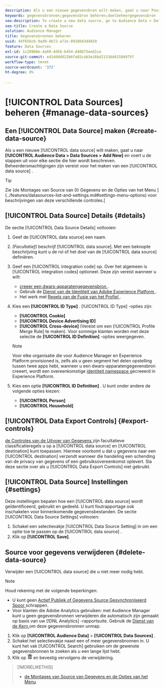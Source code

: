 ```yaml
---
description: Als u een nieuwe gegevensbron wilt maken, gaat u naar Poortgegevens > Gegevensbronnen > Nieuwe toevoegen en voert u de stappen voor elke sectie uit die hier wordt beschreven. Beheerdersmachtigingen zijn vereist voor het maken van een gegevensbron.
keywords: gegevensbronnen;gegevensbron beheren;doelbeheergegevensbron
seo-description: To create a new data source, go to Audience Data > Data Sources > Add New and complete the steps for each section described here. Administrator permissions are required to create a data source.
seo-title: Create a Data Source
solution: Audience Manager
title: Gegevensbronnen beheren
uuid: 4df65bcb-9ad9-4b72-a71e-8918b43d4850
feature: Data Sources
exl-id: 1c20988e-4a09-4d56-b454-d48b75eed1ce
source-git-commit: e41dddd022b6fa02cab3e16bd21536d41584975f
workflow-type: tm+mt
source-wordcount: '372'
ht-degree: 0%

---
```


# [!UICONTROL Data Sources] beheren {#manage-data-sources}

## Een [!UICONTROL Data Source] maken {#create-data-source}

Als u een nieuwe [!UICONTROL data source] wilt maken, gaat u naar **[!UICONTROL Audience Data > Data Sources > Add New]** en voert u de stappen uit voor elke sectie die hier wordt beschreven. Beheerdersmachtigingen zijn vereist voor het maken van een [!UICONTROL data source] .

<!-- create-datasource.xml -->

>[!TIP]
>
>Zie {de Montages van Source van 0} Gegevens en de Opties van het Menu ](../features/datasources-list-and-settings.md#settings-menu-options) voor beschrijvingen van deze verschillende controles.[

## [!UICONTROL Data Source] Details {#details}

De sectie [!UICONTROL Data Source Details] voltooien:

1. Geef de [!UICONTROL data source] een naam.
1. *(Facultatief)* beschrijf [!UICONTROL data source]. Met een beknopte beschrijving kunt u de rol of het doel van de [!UICONTROL data source] definiëren.
1. Geef een [!UICONTROL integration code] op. Over het algemeen is [!UICONTROL integration codes] optioneel. Deze zijn vereist wanneer u wilt:

   * [ creeer een dwars-apparatengegevensbron ](../features/profile-merge-rules/merge-rules-start.md#create-data-source).
   * Gebruik de [ Dienst van de Identiteit van Adobe Experience Platform ](https://experienceleague.adobe.com/docs/id-service/using/home.html).
   * Het werk met [ Regels van de Fusie van het Profiel ](../features/profile-merge-rules/merge-rules-start.md).

1. Kies een **[!UICONTROL ID Type]** . [!UICONTROL ID Type] -opties zijn:

   * **[!UICONTROL Cookie]**
   * **[!UICONTROL Device Advertising ID]**
   * **[!UICONTROL Cross-device]** (Vereist om een [!UICONTROL Profile Merge Rule] te maken). Voor sommige klanten worden met deze selectie de **[!UICONTROL ID Definition]** -opties weergegeven.

   >[!NOTE]
   >
   >Voor elke organisatie die voor Audience Manager en Experience Platform provisioned is, zelfs als u geen segment het delen opstelling tussen twee apps hebt, wanneer u een dwars-apparatengegevensbron creeert, wordt een overeenkomstige [ identiteit namespace ](https://experienceleague.adobe.com/docs/experience-platform/identity/namespaces.html#manage-namespaces) gecreeerd in Experience Platform.

1. Kies een optie **[!UICONTROL ID Definition]** . U kunt onder andere de volgende opties kiezen:

   * **[!UICONTROL Person]**
   * **[!UICONTROL Household]**

## [!UICONTROL Data Export Controls] {#export-controls}

[ de Controles van de Uitvoer van Gegevens ](../features/data-export-controls.md) zijn facultatieve classificatieregels u op a [!UICONTROL data source] en [!UICONTROL destination] kunt toepassen. Hiermee voorkomt u dat u gegevens naar een [!UICONTROL destination] verzendt wanneer die handeling een schending van de privacy van gegevens of een gebruiksovereenkomst oplevert. Sla deze sectie over als u [!UICONTROL Data Export Controls] niet gebruikt.

## [!UICONTROL Data Source] Instellingen {#settings}

Deze instellingen bepalen hoe een [!UICONTROL data source] wordt geïdentificeerd, gebruikt en gedeeld. U kunt foutrapportage ook inschakelen voor binnenkomende gegevensbestanden. De sectie [!UICONTROL Data Source Settings] voltooien:

1. Schakel een selectievakje [!UICONTROL Data Source Setting] in om een optie toe te passen op de [!UICONTROL data source] .
2. Klik op **[!UICONTROL Save]**.

## Source voor gegevens verwijderen {#delete-data-source}

<!-- t_datasource_delete.xml -->

Verwijder een [!UICONTROL data source] die u niet meer nodig hebt.

>[!NOTE]
>
>Houd rekening met de volgende beperkingen:
>
>* U kunt geen [ Actief Publiek of Gegevens Source Gesynchroniseerd Spoor ](../features/traits/client-activity-synced-audience-traits.md) schrappen.
>* Voor klanten die Adobe Analytics gebruiken: met Audience Manager kunt u geen gegevensbronnen verwijderen die automatisch zijn gemaakt op basis van uw [!DNL Analytics] -rapportsuite. Gebruik de [ Dienst van de Kern ](https://experienceleague.adobe.com/en/docs/core-services/interface/services/customer-attributes/attributes) om deze gegevensbronnen unmap.

1. Klik op **[!UICONTROL Audience Data]** > **[!UICONTROL Data Sources]** .
1. Schakel het selectievakje naast een of meer gegevensbronnen in.
U kunt het vak [!UICONTROL Search] gebruiken om de gewenste gegevensbronnen te zoeken als u een lange lijst hebt.
1. Klik op ![](assets/icon_trash.png) en bevestig vervolgens de verwijdering.


>[!MORELIKETHIS]
>
>* [ de Montages van Source van Gegevens en de Opties van het Menu ](../features/datasources-list-and-settings.md#settings-menu-options)
